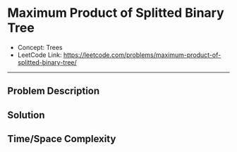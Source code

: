 # Maximum Product of Splitted Binary Tree

- Concept: Trees
- LeetCode Link: https://leetcode.com/problems/maximum-product-of-splitted-binary-tree/

---

## Problem Description

## Solution

## Time/Space Complexity

